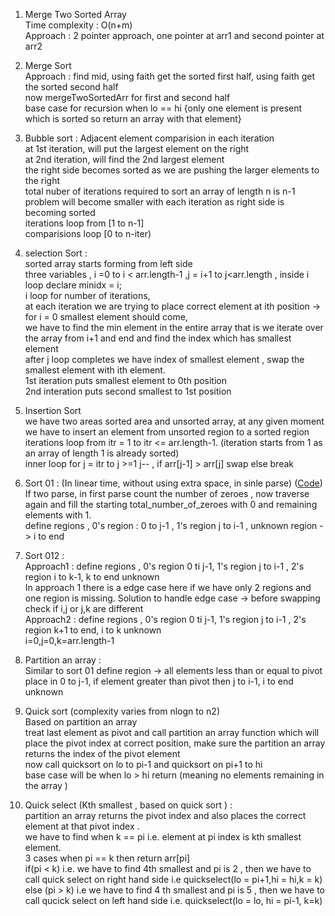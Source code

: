 1. Merge Two Sorted Array </br>
Time complexity : O(n+m) </br>
Approach : 2 pointer approach, one pointer at arr1 and second pointer at arr2

2. Merge Sort </br>
Approach : find mid, using faith get the sorted first half, using faith get the sorted second half</br>
now mergeTwoSortedArr for first and second half</br>
base case for recursion when lo == hi {only one element is present which is sorted so return an array with that element}

3. Bubble sort : Adjacent element comparision in each iteration</br>
at 1st iteration, will put the largest element on the right</br>
at 2nd iteration, will find the 2nd largest element</br>
the right side becomes sorted as we are pushing the larger elements to the right</br>
total nuber of iterations required to sort an array of length n is n-1 </br>
problem will become smaller with each iteration as right side is becoming sorted </br>
iterations loop from [1 to n-1] </br>
comparisions loop [0 to n-iter)</br>

4. selection Sort : </br>
sorted array starts forming from left side</br>
three variables , i =0 to  i < arr.length-1 ,j = i+1 to j<arr.length , inside i loop declare minidx = i; </br>
i loop for number of iterations,</br>
at each iteration we are trying to place correct element at ith position -> </br>
for i = 0 smallest element should come, </br>
we have to find the min element in the entire array that is we iterate over the array from i+1 and end and find the index which has smallest element </br>
after j loop completes we have index of smallest element ,  swap the smallest element with ith element.</br>
1st iteration puts smallest element to 0th position</br>
2nd interation puts second smallest to 1st position</br>

5. Insertion Sort</br>
we have two areas sorted area and unsorted array, at any given moment we have to insert an element from unsorted region to a sorted region</br>
iterations loop from itr = 1 to itr <= arr.length-1. (iteration starts from 1 as an array of length 1 is already sorted)</br>
inner loop for j = itr to j >=1 j-- , if arr[j-1] > arr[j] swap else break</br>

6. Sort 01 : (In linear time, without using extra space, in sinle parse) ([Code](https://github.com/ShikharSundriyal/DataStructureAlgorithms/blob/main/Sorting/Sort%2001/solution.java))</br>
If two parse, in first parse count the number of zeroes , now traverse again and fill the starting total_number_of_zeroes with 0 and remaining elements with 1.</br>
define regions , 0's region : 0 to j-1 , 1's region j to i-1 , unknown region -> i to end</br>

7. Sort 012 : </br>
Approach1 : define regions , 0's region 0 ti j-1, 1's region j to i-1 , 2's region i to k-1, k to end unknown</br>
In approach 1 there is a edge case here if we have only 2 regions and one region is missing. Solution to handle edge case -> before swapping check if i,j or j,k are different</br>
Approach2 : define regions , 0's region 0 ti j-1, 1's region j to i-1 , 2's region k+1 to end, i to k unknown</br>
i=0,j=0,k=arr.length-1</br>

8. Partition an array : </br>
Similar to sort 01 
define region -> all elements less than or equal to pivot place in 0 to j-1, if element greater than pivot then j to i-1, i to end unknown

9. Quick sort (complexity varies from nlogn to n2)</br>
Based on partition an array</br>
treat last element as pivot and call partition an array function which will place the pivot index at correct position, make sure the partition an array returns the index of the pivot element</br> 
now call quicksort on lo to pi-1 and quicksort on pi+1 to hi </br>
base case will be when lo > hi return (meaning no elements remaining in the array )</br>

10. Quick select (Kth smallest , based on quick sort ) :</br>
partition an array returns the pivot index and also places the correct element at that pivot index .</br>
we have to find when k == pi i.e. element at pi index is kth smallest element.</br>
3 cases when pi == k then return arr[pi]</br>
if(pi < k) i.e. we have to find 4th smallest and pi is 2 , then we have to call quick select on right hand side i.e quickselect(lo = pi+1,hi = hi,k = k)</br>
else (pi > k) i.e we have to find 4 th smallest and pi is 5 , then we have to call qucick select on left hand side i.e. quickselect(lo = lo, hi = pi-1, k=k)</br>
